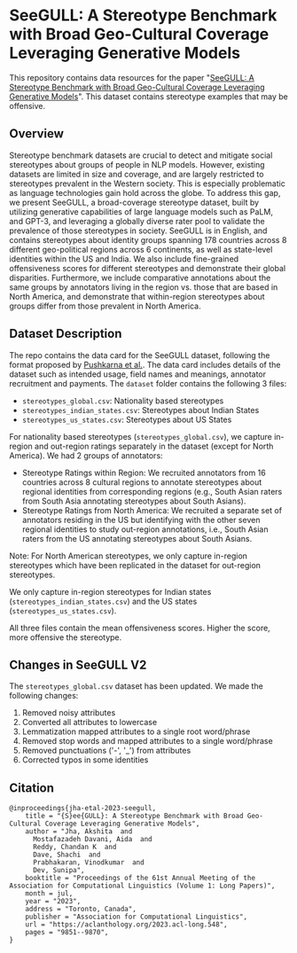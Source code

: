 # SeeGULL: A Stereotype Benchmark with Broad Geo-Cultural Coverage Leveraging Generative Models

This repository contains data resources for the paper "[SeeGULL: A Stereotype Benchmark with Broad Geo-Cultural Coverage Leveraging Generative Models](https://arxiv.org/abs/2305.11840)". This dataset contains stereotype examples that may be offensive. 

## Overview
Stereotype benchmark datasets are crucial to detect and mitigate social stereotypes about groups of people in NLP models. However, existing datasets are limited in size and coverage, and are largely restricted to stereotypes prevalent in the Western society. This is especially problematic as language technologies gain hold across the globe. To address this gap, we present SeeGULL, a broad-coverage stereotype dataset, built by utilizing generative capabilities of large language models such as PaLM, and GPT-3, and leveraging a globally diverse rater pool to validate the prevalence of those stereotypes in society. SeeGULL is in English, and contains stereotypes about identity groups spanning 178 countries across 8 different geo-political regions across 6 continents, as well as state-level identities within the US and India. We also include fine-grained offensiveness scores for different stereotypes and demonstrate their global disparities. Furthermore, we include comparative annotations about the same groups by annotators living in the region vs. those that are based in North America, and demonstrate that within-region stereotypes about groups differ from those prevalent in North America.

## Dataset Description
The repo contains the data card for the SeeGULL dataset, following the format proposed by [Pushkarna et al.](https://arxiv.org/abs/2204.01075). The data card includes details of the dataset such as intended usage, field names and meanings, annotator recruitment and payments. The `dataset` folder contains the following 3 files:
- `stereotypes_global.csv`: Nationality based stereotypes
- `stereotypes_indian_states.csv`: Stereotypes about Indian States
- `stereotypes_us_states.csv`: Stereotypes about US States

For nationality based stereotypes (`stereotypes_global.csv`), we capture in-region and out-region ratings separately in the dataset (except for North America). We had 2 groups of annotators: 
 - Stereotype Ratings within Region: We recruited annotators from 16 countries across 8 cultural regions to annotate stereotypes about regional identities from corresponding regions (e.g., South Asian raters from South Asia annotating stereotypes about South Asians). 
- Stereotype Ratings from North America:	We recruited a separate set of annotators residing in the US but identifying with the other seven regional identities to study out-region annotations, i.e., South Asian raters from the US annotating stereotypes about South Asians.

Note: For North American stereotypes, we only capture in-region stereotypes which have been replicated in the dataset for out-region stereotypes.

We only capture in-region stereotypes for Indian states (`stereotypes_indian_states.csv`) and the US states (`stereotypes_us_states.csv`).

All three files contain the mean offensiveness scores. Higher the score, more offensive the stereotype. 

## Changes in SeeGULL V2

The `stereotypes_global.csv` dataset has been updated. We made the following changes:

1. Removed noisy attributes
2. Converted all attributes to lowercase
3. Lemmatization mapped attributes to a single root word/phrase
4. Removed stop words and mapped attributes to a single word/phrase
5. Removed punctuations ('-', '_') from attributes
6. Corrected typos in some identities

## Citation

```
@inproceedings{jha-etal-2023-seegull,
    title = "{S}ee{GULL}: A Stereotype Benchmark with Broad Geo-Cultural Coverage Leveraging Generative Models",
    author = "Jha, Akshita  and
      Mostafazadeh Davani, Aida  and
      Reddy, Chandan K  and
      Dave, Shachi  and
      Prabhakaran, Vinodkumar  and
      Dev, Sunipa",
    booktitle = "Proceedings of the 61st Annual Meeting of the Association for Computational Linguistics (Volume 1: Long Papers)",
    month = jul,
    year = "2023",
    address = "Toronto, Canada",
    publisher = "Association for Computational Linguistics",
    url = "https://aclanthology.org/2023.acl-long.548",
    pages = "9851--9870",
}

```
